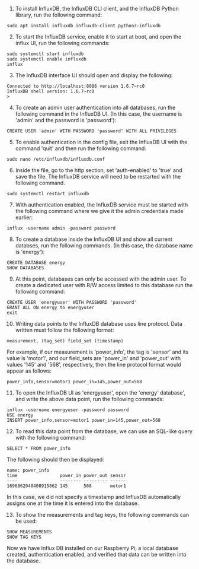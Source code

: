 1. To install InfluxDB, the InfluxDB CLI client, and the InfluxDB Python library, run the following command:

```
sudo apt install influxdb influxdb-client python3-influxdb
```
2. To start the InfluxDB service, enable it to start at boot, and open the influx UI, run the following commands:

```
sudo systemctl start influxdb
sudo systemctl enable influxdb
influx
```
3. The InfluxDB interface UI should open and display the following:

```
Connected to http://localhost:8086 version 1.6.7~rc0
InfluxDB shell version: 1.6.7~rc0
> 
```

4. To create an admin user authentication into all databases, run the following command in the InfluxDB UI. (In this case, the username is 'admin' and the password is 'password'):

```
CREATE USER 'admin' WITH PASSWORD 'password' WITH ALL PRIVILEGES
```

5. To enable authentication in the config file, exit the InfluxDB UI with the command 'quit' and then run the following command:

```
sudo nano /etc/influxdb/influxdb.conf
```

6. Inside the file, go to the http section, set 'auth-enabled' to 'true' and save the file. The InfluxDB service will need to be restarted with the following command.

```
sudo systemctl restart influxdb
```

7. With authentication enabled, the InfluxDB service must be started with the following command where we give it the admin credentials made earlier:

```
influx -username admin -password password
```

8. To create a database inside the InfluxDB UI and show all current databses, run the following commands. (In this case, the database name is 'energy'):

```
CREATE DATABASE energy
SHOW DATABASES
```

9. At this point, databases can only be accessed with the admin user. To create a dedicated user with R/W access limited to this database run the following command:

```
CREATE USER 'energyuser' WITH PASSWORD 'password'
GRANT ALL ON energy to energyuser
exit
```

10. Writing data points to the InfluxDB database uses line protocol. Data written must follow the following format:

```
measurement, (tag_set) field_set (timestamp)
```

For example, if our measurement is 'power_info', the tag is 'sensor' and its value is 'motor1', and our field_sets are 'power_in' and 'power_out' with values '145' and '568', respectively, then the line protocol format would appear as follows:

```
power_info,sensor=motor1 power_in=145,power_out=568
```

11. To open the InfluxDB UI as 'energyuser', open the 'energy' database', and write the above data point, run the following commands:

```
influx -username energyuser -password password
USE energy
INSERT power_info,sensor=motor1 power_in=145,power_out=568
```

12. To read this data point from the database, we can use an SQL-like query with the following command:

```
SELECT * FROM power_info
```

The following should then be displayed:

```
name: power_info
time                power_in power_out sensor
----                -------- --------- ------
1696862040408915862 145      568       motor1
```
In this case, we did not specify a timestamp and InfluxDB automatically assigns one at the time it is entered into the database.

13. To show the measurements and tag keys, the following commands can be used:

```
SHOW MEASUREMENTS
SHOW TAG KEYS
```

Now we have Influx DB installed on our Raspberry Pi, a local database created, authentication enabled, and verified that data can be written into the database.
